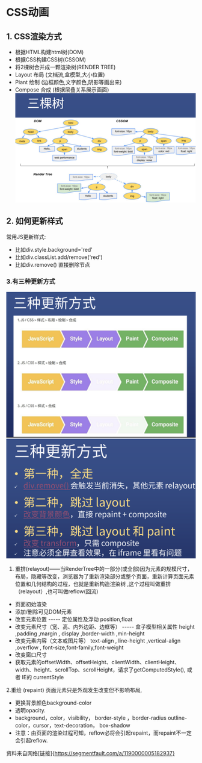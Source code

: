 # CSS动画
## 1. CSS渲染方式
* 根据HTML构建html树(DOM)
* 根据CSS构建CSS树(CSSOM)
* 将2棵树合并成一颗渲染树(RENDER TREE)
* Layout 布局 (文档流,盒模型,大小位置)
* Piant 绘制 (边框颜色,文字颜色,阴影等画出来)
* Compose 合成 (根据层叠关系展示画面)
![三棵树](/image/render-tree.png)  
## 2. 如何更新样式
常用JS更新样式:
* 比如div.style.background='red'
* 比如div.classList.add/remove('red')
* 比如div.remove() 直接删除节点
### 3.有三种更新方式
![例子](image/CSS三种更新方式.png)
![图片](/image/三种更新方式.png)
1. 重排(relayout)——当RenderTree中的一部分(或全部)因为元素的规模尺寸，布局，隐藏等改变，浏览器为了重新渲染部分或整个页面，重新计算页面元素位置和几何结构的过程，也就是重新构造渲染树 ,这个过程叫做重排（relayout）,也可叫做reflow(回流)
* 页面初始渲染
* 添加/删除可见DOM元素
* 改变元素位置 ----- 定位属性及浮动
position,float
* 改变元素尺寸（宽、高、内外边距、边框等） ----- 盒子模型相关属性
height ,padding ,margin , display ,border-width ,min-height
* 改变元素内容（文本或图片等）
text-align , line-height ,vertical-align ,overflow , font-size,font-family,font-weight
* 改变窗口尺寸
* 获取元素的offsetWidth、offsetHeight、clientWidth、clientHeight、width、height、scrollTop、scrollHeight，请求了getComputedStyle(), 或者 IE的 currentStyle

2.重绘 (repaint) 页面元素只是外观发生改变但不影响布局,
* 更换背景颜色background-color
* 透明opacity.
* background，color，visibility， border-style ，border-radius outline-color，cursor，text-decoration， box-shadow
* 注意：由页面的渲染过程可知，reflow必将会引起repaint，而repaint不一定会引起reflow.   

资料来自网络[链接]{https://segmentfault.com/a/1190000005182937}


